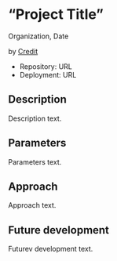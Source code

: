 # “Project Title”

Organization, Date

by [Credit](URL)

* Repository: URL
* Deployment: URL

## Description

Description text.

## Parameters

Parameters text.

## Approach

Approach text.

## Future development

Futurev development text.
